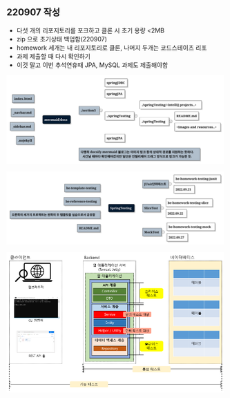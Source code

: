 ## 220907 작성
- 다섯 개의 리포지토리를 포크하고 클론 시 초기 용량 <2MB
- zip 으로 초기상태 백업함(220907)
- homework 세개는 내 리포지토리로 클론, 나머지 두개는 코드스테이츠 리포
- 과제 제출할 때 다시 확인하기
- 이것 말고 이번 추석연휴때 JPA, MySQL 과제도 제출해야함

![](svg1.svg)


![structure](svg2.svg)



![](1.png)
